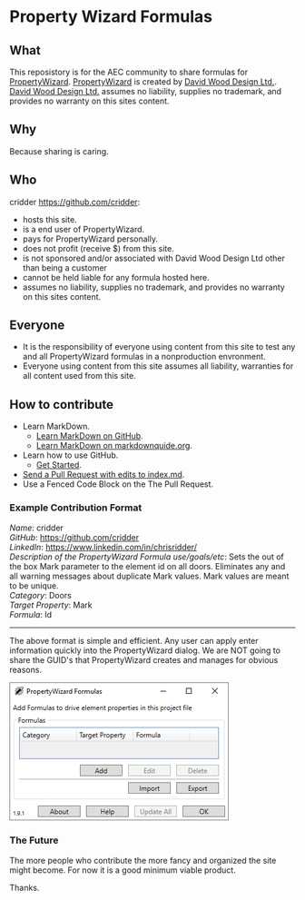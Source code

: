 # Property Wizard Formulas

## What
This reposistory is for the AEC community to share formulas for [PropertyWizard](https://apps.autodesk.com/en/Publisher/PublisherHomepage?ID=K3XURSQAXDBW).  [PropertyWizard](https://apps.autodesk.com/en/Publisher/PublisherHomepage?ID=K3XURSQAXDBW) is created by [David Wood Design Ltd.](https://davidwooddesign.com/).  [David Wood Design Ltd.](https://davidwooddesign.com/) assumes no liability, supplies no trademark, and provides no warranty on this sites content.

## Why
Because sharing is caring.

## Who
cridder https://github.com/cridder:
- hosts this site.
- is a end user of PropertyWizard.
- pays for PropertyWizard personally.
- does not profit (receive $) from this site.
- is not sponsored and/or associated with David Wood Design Ltd other than being a customer
- cannot be held liable for any formula hosted here.
- assumes no liability, supplies no trademark, and provides no warranty on this sites content.

## Everyone
- It is the responsibility of everyone using content from this site to test any and all PropertyWizard formulas in a nonproduction envronment.
- Everyone using content from this site assumes all liability, warranties for all content used from this site.

## How to contribute
- Learn MarkDown.
  - [Learn MarkDown on GitHub](https://docs.github.com/en/get-started/writing-on-github/getting-started-with-writing-and-formatting-on-github/basic-writing-and-formatting-syntax).
  - [Learn MarkDown on markdownquide.org](https://www.markdownguide.org/).
- Learn how to use GitHub.
  - [Get Started](https://docs.github.com/en/get-started).
- [Send a Pull Request with edits to index.md](https://docs.github.com/en/pull-requests/collaborating-with-pull-requests).
- Use a Fenced Code Block on the The Pull Request.
### Example Contribution Format  
*Name*: cridder<br/>
*GitHub*: https://github.com/cridder<br/>
*LinkedIn*: https://www.linkedin.com/in/chrisridder/<br/>
*Description of the PropertyWizard Formula use/goals/etc*: Sets the out of the box Mark parameter to the element id on all doors.  Eliminates any and all warning messages about duplicate Mark values.  Mark values are meant to be unique.<br/>
*Category*: Doors<br/>
*Target Property*: Mark<br/>
*Formula*: Id<br/>

---

The above format is simple and efficient.  Any user can apply enter information quickly into the PropertyWizard dialog.  We are NOT going to share the GUID's that PropertyWizard creates and manages for obvious reasons.

![PropertyWizard dialog](./docs/images/2022-11-21_18-03-00.png)

### The Future
The more people who contribute the more fancy and organized the site might become.  For now it is a good minimum viable product.

Thanks.
  